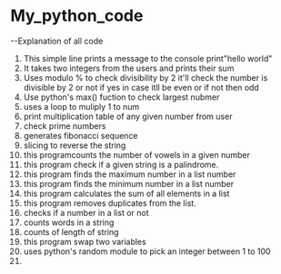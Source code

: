 # My_python_code

--Explanation of all code

1. This simple line prints a message to the console
   print"hello world"
2. It takes two integers from the users and prints their sum
3. Uses modulo % to check divisibility by 2 it'll check the number is divisible by 2 or not if yes in case itll be even or if not then odd
4. Use python's max() fuction to check largest nubmer
5. uses a loop to muliply 1 to num
6. print multiplication table of any given number from user
7. check prime numbers
8. generates fibonacci sequence
9. slicing to reverse the string
10. this programcounts the number of vowels in a given number
11. this program check if a given string is a palindrome.
12. this program finds the maximum number in a list number
13. this program finds the minimum number in a list number
14. this program calculates the sum of all elements in a list
15. this program removes duplicates from the list.
16. checks if a number in a list or not
17. counts words in a string
18. counts of length of string
19. this program swap two variables
20. uses python's random module to pick an integer between 1 to 100
21. 
